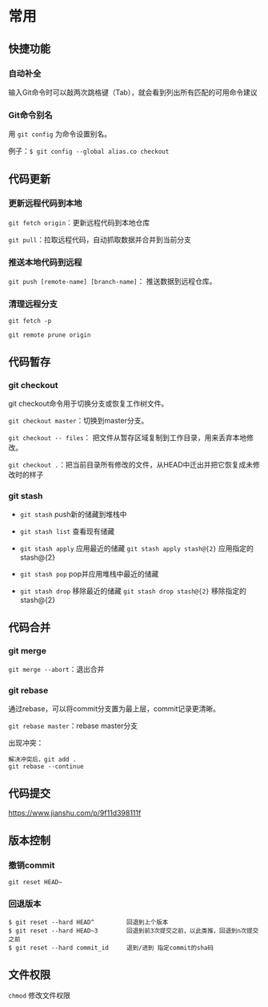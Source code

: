 # 常用

## 快捷功能

### 自动补全

输入Git命令时可以敲两次跳格键（Tab），就会看到列出所有匹配的可用命令建议

### Git命令别名

用 `git config` 为命令设置别名。

例子：`$ git config --global alias.co checkout`



## 代码更新

### 更新远程代码到本地

`git fetch origin`：更新远程代码到本地仓库

`git pull`：拉取远程代码，自动抓取数据并合并到当前分支



### 推送本地代码到远程

`git push [remote-name] [branch-name]`： 推送数据到远程仓库。



### 清理远程分支

`git fetch -p`

`git remote prune origin`



## 代码暂存

### git checkout

git checkout命令用于切换分支或恢复工作树文件。

`git checkout master`：切换到master分支。

`git checkout -- files`： 把文件从暂存区域复制到工作目录，用来丢弃本地修改。

`git checkout .`：把当前目录所有修改的文件，从HEAD中迁出并把它恢复成未修改时的样子

### git stash

- `git stash`
push新的储藏到堆栈中

- `git stash list`
查看现有储藏

- `git stash apply` 
应用最近的储藏
`git stash apply stash@{2}`
应用指定的stash@{2}

- `git stash pop`
pop并应用堆栈中最近的储藏

- `git stash drop`
移除最近的储藏
`git stash drop stash@{2}`
移除指定的stash@{2}



## 代码合并

### git merge

`git merge --abort`：退出合并

### git rebase

通过rebase，可以将commit分支置为最上层，commit记录更清晰。

`git rebase master`：rebase master分支

出现冲突：

```shell
解决冲突后，git add .
git rebase --continue
```



## 代码提交



https://www.jianshu.com/p/9f11d398111f



## 版本控制

### 撤销commit

`git reset HEAD~`

### 回退版本

```
$ git reset --hard HEAD^         回退到上个版本
$ git reset --hard HEAD~3        回退到前3次提交之前，以此类推，回退到n次提交之前
$ git reset --hard commit_id     退到/进到 指定commit的sha码
```



## 文件权限

`chmod` 修改文件权限














